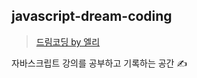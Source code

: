 ## javascript-dream-coding

> [드림코딩 by 엘리](https://youtu.be/wcsVjmHrUQg) 

자바스크립트 강의를 공부하고 기록하는 공간 ✍
